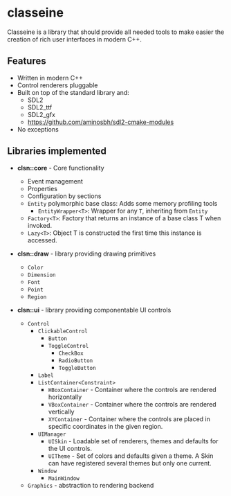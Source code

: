 # classeine

Classeine is a library that should provide all needed tools to make easier
the creation of rich user interfaces in modern C++.

## Features
* Written in modern C++
* Control renderers pluggable
* Built on top of the standard library and:
  * SDL2
  * SDL2_ttf
  * SDL2_gfx
  * https://github.com/aminosbh/sdl2-cmake-modules
* No exceptions

## Libraries implemented

* **clsn::core** - Core functionality
  * Event management
  * Properties
  * Configuration by sections
  * `Entity` polymorphic base class: Adds some memory profiling tools
    * `EntityWrapper<T>`: Wrapper for any `T`, inheriting from `Entity`
  * `Factory<T>`: Factory that returns an instance of a base class T when invoked.
  * `Lazy<T>`: Object T is constructed the first time this instance is accessed.
  
* **clsn::draw** - library providing drawing primitives
  * `Color`
  * `Dimension`
  * `Font`
  * `Point`
  * `Region`
  
* **clsn::ui** - library providing componentable UI controls
  * `Control`
    * `ClickableControl`
      * `Button` 
      * `ToggleControl`
        * `CheckBox` 
        * `RadioButton`
        * `ToggleButton`
    * `Label` 
    * `ListContainer<Constraint>`
      * `HBoxContainer` - Container where the controls are rendered horizontally
      * `VBoxContainer` - Container where the controls are rendered vertically
      * `XYContainer` - Container where the controls are placed in specific coordinates in the given region.
    * `UIManager`
      * `UISkin` - Loadable set of renderers, themes and defaults for the UI controls.
      * `UITheme` - Set of colors and defaults given a theme. A Skin can have registered several themes but only one current.
    * `Window`
      * `MainWindow`
  * `Graphics` - abstraction to rendering backend

